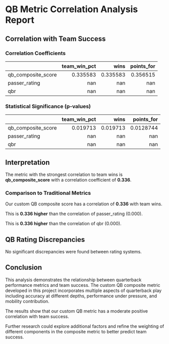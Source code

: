 # QB Metric Correlation Analysis Report

## Correlation with Team Success

### Correlation Coefficients

|                    |   team_win_pct |       wins |   points_for |
|:-------------------|---------------:|-----------:|-------------:|
| qb_composite_score |       0.335583 |   0.335583 |     0.356515 |
| passer_rating      |     nan        | nan        |   nan        |
| qbr                |     nan        | nan        |   nan        |

### Statistical Significance (p-values)

|                    |   team_win_pct |       wins |   points_for |
|:-------------------|---------------:|-----------:|-------------:|
| qb_composite_score |       0.019713 |   0.019713 |    0.0128744 |
| passer_rating      |     nan        | nan        |  nan         |
| qbr                |     nan        | nan        |  nan         |

## Interpretation

The metric with the strongest correlation to team wins is **qb_composite_score** with a correlation coefficient of **0.336**.

### Comparison to Traditional Metrics

Our custom QB composite score has a correlation of **0.336** with team wins.

This is **0.336 higher** than the correlation of passer_rating (0.000).

This is **0.336 higher** than the correlation of qbr (0.000).

## QB Rating Discrepancies

No significant discrepancies were found between rating systems.

## Conclusion

This analysis demonstrates the relationship between quarterback performance metrics and team success. The custom QB composite metric developed in this project incorporates multiple aspects of quarterback play including accuracy at different depths, performance under pressure, and mobility contribution.

The results show that our custom QB metric has a moderate positive correlation with team success.

Further research could explore additional factors and refine the weighting of different components in the composite metric to better predict team success.